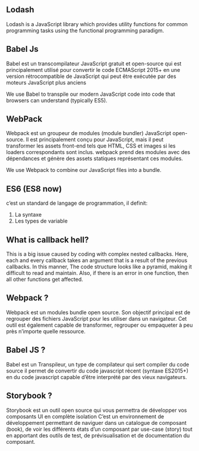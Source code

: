 ## Lodash

Lodash is a JavaScript library which provides utility functions for common programming tasks using the functional programming paradigm.

## Babel Js

Babel est un transcompilateur JavaScript gratuit et open-source qui est principalement utilisé pour convertir le code ECMAScript 2015+ en une version rétrocompatible de JavaScript qui peut être exécutée par des moteurs JavaScript plus anciens <br/>

We use Babel to transpile our modern JavaScript code into code that browsers can understand (typically ES5).

## WebPack

Webpack est un groupeur de modules (module bundler) JavaScript open-source. Il est principalement conçu pour JavaScript, mais il peut transformer les assets front-end tels que HTML, CSS et images si les loaders correspondants sont inclus. webpack prend des modules avec des dépendances et génère des assets statiques représentant ces modules. <br/>

We use Webpack to combine our JavaScript files into a bundle.

## ES6 (ES8 now)

c’est un standard de langage de programmation, il definit:

1. La syntaxe
2. Les types de variable

## What is callback hell?
This is a big issue caused by coding with complex nested callbacks. Here, each and every callback takes an argument that is a result of the previous callbacks. In this manner, The code structure looks like a pyramid, making it difficult to read and maintain. Also, if there is an error in one function, then all other functions get affected.

## Webpack ?
Webpack est un modules bundle open source. Son objectif principal est de regrouper des fichiers JavaScript pour les utiliser dans un navigateur. Cet outil est également capable de transformer, regrouper ou empaqueter à peu près n’importe quelle ressource.

## Babel JS ?
Babel est un Transpileur, un type de compilateur qui sert compiler du code source 
il permet de convertir du code javascript récent (syntaxe ES2015+) en du code javascript capable d’être interprété par des vieux navigateurs.

## Storybook ?
Storybook est un outil open source qui vous permettra de développer vos composants UI en complète isolation
C’est un environnement de développement permettant de naviguer dans un catalogue de composant (book), de voir les différents états d’un composant par use-case (story) tout en apportant des outils de test, de prévisualisation et de documentation du composant.

